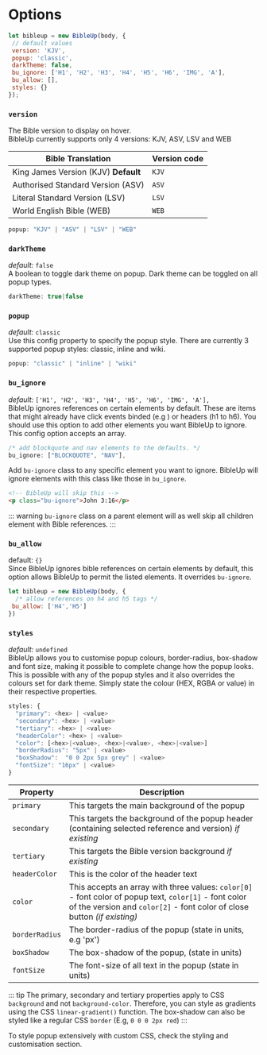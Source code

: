 # Options

```javascript
let bibleup = new BibleUp(body, {
 // default values
 version: 'KJV',
 popup: 'classic',
 darkTheme: false,
 bu_ignore: ['H1', 'H2', 'H3', 'H4', 'H5', 'H6', 'IMG', 'A'],
 bu_allow: [],
 styles: {}
});
```

### ```version```
The Bible version to display on hover.<br> BibleUp currently supports only 4 versions: KJV, ASV, LSV and WEB

| Bible Translation | Version code |
|--------|------|
| King James Version (KJV) **Default** | `KJV` |
| Authorised Standard Version (ASV) | `ASV`|
|Literal Standard Version (LSV) |  `LSV`    |
| World English Bible (WEB) | `WEB` |

```js
popup: "KJV" | "ASV" | "LSV" | "WEB"
```

### ```darkTheme```
*default:* `false` <br>
A boolean to toggle dark theme on popup. Dark theme can be toggled on all popup types.

```js
darkTheme: true|false
```

### ```popup```
*default:* ```classic``` <br>
Use this config property to specify the popup style. There are currently 3 supported popup styles: classic, inline and wiki.
```js
popup: "classic" | "inline" | "wiki"
```

### `bu_ignore`
*default:* `['H1', 'H2', 'H3', 'H4', 'H5', 'H6', 'IMG', 'A'],` <br>
BibleUp ignores references on certain elements by default. These are items that might already have click events binded (e.g <a> ) or headers (h1 to h6). You should use this option to add other elements you want BibleUp to ignore. This config option accepts an array.

```js
/* add blockquote and nav elements to the defaults. */
bu_ignore: ["BLOCKQUOTE", "NAV"],
```

Add `bu-ignore` class to any specific element you want to ignore. BibleUp will ignore elements with this class like those in `bu_ignore`.

```html
<!-- BibleUp will skip this -->
<p class="bu-ignore">John 3:16</p>
```

::: warning
`bu-ignore` class on a parent element will as well skip all children element with Bible references.
:::

### ```bu_allow```
default: ```{}``` <br>
Since BibleUp ignores bible references on certain elements by default, this option allows BibleUp to permit the listed elements. It overrides `bu-ignore`.

```javascript
let bibleup = new BibleUp(body, {
  /* allow references on h4 and h5 tags */
 bu_allow: ['H4','H5'] 
})
```
### `styles`
*default:* `undefined` <br>
BibleUp allows you to customise popup colours, border-radius, box-shadow and font size, making it possible to complete change how the popup looks. This is possible with any of the popup styles and it also overrides the colours set for dark theme. Simply state the colour (HEX, RGBA or value) in their respective properties.

```javascript
styles: {
  "primary": <hex> | <value>
  "secondary": <hex> | <value>
  "tertiary": <hex> | <value>
  "headerColor": <hex> | <value>
  "color": [<hex>|<value>, <hex>|<value>, <hex>|<value>]
  "borderRadius": "5px" | <value>
  "boxShadow":  "0 0 2px 5px grey" | <value>
  "fontSize": "16px" | <value>
}
```

| Property  | Description |
|---|---|
| `primary`  | This targets the main background of the popup |
| `secondary`  | This targets the background of the popup header (containing selected reference and version) *if existing* |
| `tertiary`  | This targets the Bible version background *if existing* |
| `headerColor`  | This is the color of the header text |
| `color`  | This accepts an array with three values: `color[0]` - font color of popup text, `color[1]` - font color of the version and `color[2]` - font color of close button *(if existing)* |
| `borderRadius`  | The border-radius of the popup (state in units, e.g 'px') |
| `boxShadow`  | The box-shadow of the popup, (state in units) |
| `fontSize`  | The font-size of all text in the popup (state in units) |


::: tip
The primary, secondary and tertiary properties apply to CSS `background` and not `background-color`. Therefore, you can style as gradients using the CSS `linear-gradient()` function. The box-shadow can also be styled like a regular CSS `border` (E.g, `0 0 0 2px red`)
:::

To style popup extensively with custom CSS, check the styling and customisation section.
